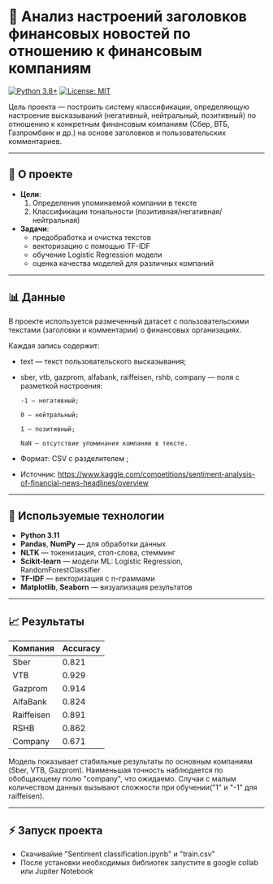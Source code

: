 # 📑 Анализ настроений заголовков финансовых новостей по отношению к финансовым компаниям

[![Python 3.8+](https://img.shields.io/badge/python-3.8+-blue.svg)](https://www.python.org/downloads/)
[![License: MIT](https://img.shields.io/badge/License-MIT-yellow.svg)](https://opensource.org/licenses/MIT)

Цель проекта — построить систему классификации, определяющую настроение высказываний (негативный, нейтральный, позитивный) по отношению к конкретным финансовым компаниям (Сбер, ВТБ, Газпромбанк и др.) на основе заголовков и пользовательских комментариев.

---
## 🎯 О проекте
- **Цели**:
  1) Определения упоминаемой компании в тексте
  2) Классификации тональности (позитивная/негативная/нейтральная)
- **Задачи**:
  - предобработка и очистка текстов
  - векторизацию с помощью TF-IDF
  - обучение Logistic Regression модели
  - оценка качества моделей для различных компаний


---
## 📊 Данные
В проекте используется размеченный датасет с пользовательскими текстами (заголовки и комментарии) о финансовых организациях.

Каждая запись содержит:

- text — текст пользовательского высказывания;

- sber, vtb, gazprom, alfabank, raiffeisen, rshb, company — поля с разметкой настроения:

      -1 — негативный;

      0 — нейтральный;

      1 — позитивный;

      NaN — отсутствие упоминания компании в тексте.

- Формат: CSV с разделителем ;
- Источник: https://www.kaggle.com/competitions/sentiment-analysis-of-financial-news-headlines/overview






---
## 🧰 Используемые технологии

- **Python 3.11**
- **Pandas**, **NumPy** — для обработки данных
- **NLTK** — токенизация, стоп-слова, стемминг
- **Scikit-learn** — модели ML: Logistic Regression, RandomForestClassifier
- **TF-IDF** — векторизация с n-граммами
- **Matplotlib**, **Seaborn** — визуализация результатов




---
## 📈 Результаты

| Компания   | Accuracy |
|------------|----------|
| Sber       | 0.821    |
| VTB        | 0.929    |
| Gazprom    | 0.914    |
| AlfaBank   | 0.824    |
| Raiffeisen | 0.891    |
| RSHB       | 0.862    |
| Company    | 0.671    |

Модель показывает стабильные результаты по основным компаниям (Sber, VTB, Gazprom). Наименьшая точность наблюдается по обобщающему полю "company", что ожидаемо. Случаи с малым количеством данных вызывают сложности при обучении("1" и "-1" для raiffeisen). 

---
## ⚡ Запуск проекта
- Скачивайие "Sentiment classification.ipynb" и "train.csv"
- После установки необходимых библиотек запустите в google collab или Jupiter Notebook

